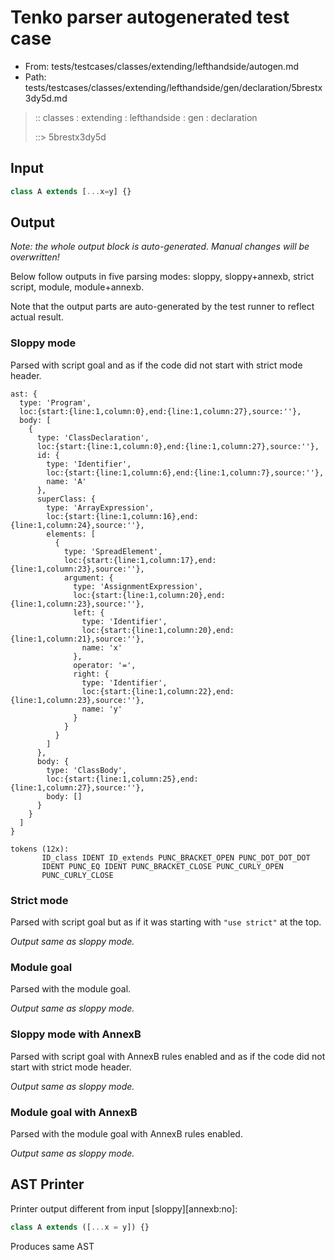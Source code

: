 # Tenko parser autogenerated test case

- From: tests/testcases/classes/extending/lefthandside/autogen.md
- Path: tests/testcases/classes/extending/lefthandside/gen/declaration/5brestx3dy5d.md

> :: classes : extending : lefthandside : gen : declaration
>
> ::> 5brestx3dy5d

## Input


`````js
class A extends [...x=y] {}
`````

## Output

_Note: the whole output block is auto-generated. Manual changes will be overwritten!_

Below follow outputs in five parsing modes: sloppy, sloppy+annexb, strict script, module, module+annexb.

Note that the output parts are auto-generated by the test runner to reflect actual result.

### Sloppy mode

Parsed with script goal and as if the code did not start with strict mode header.

`````
ast: {
  type: 'Program',
  loc:{start:{line:1,column:0},end:{line:1,column:27},source:''},
  body: [
    {
      type: 'ClassDeclaration',
      loc:{start:{line:1,column:0},end:{line:1,column:27},source:''},
      id: {
        type: 'Identifier',
        loc:{start:{line:1,column:6},end:{line:1,column:7},source:''},
        name: 'A'
      },
      superClass: {
        type: 'ArrayExpression',
        loc:{start:{line:1,column:16},end:{line:1,column:24},source:''},
        elements: [
          {
            type: 'SpreadElement',
            loc:{start:{line:1,column:17},end:{line:1,column:23},source:''},
            argument: {
              type: 'AssignmentExpression',
              loc:{start:{line:1,column:20},end:{line:1,column:23},source:''},
              left: {
                type: 'Identifier',
                loc:{start:{line:1,column:20},end:{line:1,column:21},source:''},
                name: 'x'
              },
              operator: '=',
              right: {
                type: 'Identifier',
                loc:{start:{line:1,column:22},end:{line:1,column:23},source:''},
                name: 'y'
              }
            }
          }
        ]
      },
      body: {
        type: 'ClassBody',
        loc:{start:{line:1,column:25},end:{line:1,column:27},source:''},
        body: []
      }
    }
  ]
}

tokens (12x):
       ID_class IDENT ID_extends PUNC_BRACKET_OPEN PUNC_DOT_DOT_DOT
       IDENT PUNC_EQ IDENT PUNC_BRACKET_CLOSE PUNC_CURLY_OPEN
       PUNC_CURLY_CLOSE
`````

### Strict mode

Parsed with script goal but as if it was starting with `"use strict"` at the top.

_Output same as sloppy mode._

### Module goal

Parsed with the module goal.

_Output same as sloppy mode._

### Sloppy mode with AnnexB

Parsed with script goal with AnnexB rules enabled and as if the code did not start with strict mode header.

_Output same as sloppy mode._

### Module goal with AnnexB

Parsed with the module goal with AnnexB rules enabled.

_Output same as sloppy mode._

## AST Printer

Printer output different from input [sloppy][annexb:no]:

````js
class A extends ([...x = y]) {}
````

Produces same AST
